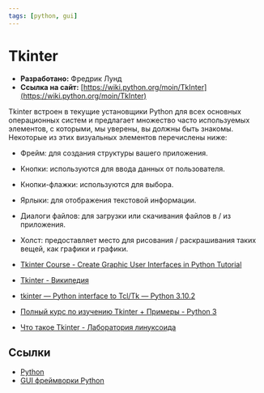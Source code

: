 ```yaml
---
tags: [python, gui]
---
```

# Tkinter

- **Разработано:** Фредрик Лунд
- **Ссылка на сайт:** [https://wiki.python.org/moin/TkInter](https://wiki.python.org/moin/TkInter)

Tkinter встроен в текущие установщики Python для всех основных операционных систем и предлагает множество часто используемых элементов, с которыми, мы уверены, вы должны быть знакомы. Некоторые из этих визуальных элементов перечислены ниже:

- Фрейм: для создания структуры вашего приложения.
- Кнопки: используются для ввода данных от пользователя.
- Кнопки-флажки: используются для выбора.
- Ярлыки: для отображения текстовой информации.
- Диалоги файлов: для загрузки или скачивания файлов в / из приложения.
- Холст: предоставляет место для рисования / раскрашивания таких вещей, как графики и графики.

- [Tkinter Course - Create Graphic User Interfaces in Python Tutorial](https://youtu.be/YXPyB4XeYLA)
- [Tkinter - Википедия](https://ru.wikipedia.org/wiki/Tkinter)
- [tkinter — Python interface to Tcl/Tk — Python 3.10.2](https://docs.python.org/3/library/tkinter.html)
- [Полный курс по изучению Tkinter + Примеры - Python 3](https://python-scripts.com/tkinter)
- [Что такое Tkinter - Лаборатория линуксоида](https://younglinux.info/tkinter/tkinter)

## Ссылки

- [Python](Python.md)
- [GUI фреймворки Python](GUI%20фреймворки%20Python.md)

